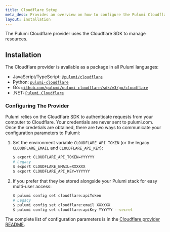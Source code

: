 ```yaml
---
title: Cloudflare Setup
meta_desc: Provides an overview on how to configure the Pulumi Cloudflare Provider.
layout: installation
---
```


The Pulumi Cloudflare provider uses the Cloudflare SDK to manage resources.

## Installation

The Cloudflare provider is available as a package in all Pulumi languages:

* JavaScript/TypeScript: [`@pulumi/cloudflare`](https://www.npmjs.com/package/@pulumi/cloudflare)
* Python: [`pulumi-cloudflare`](https://pypi.org/project/pulumi-cloudflare/)
* Go: [`github.com/pulumi/pulumi-cloudflare/sdk/v3/go/cloudflare`](https://github.com/pulumi/pulumi-cloudflare)
* .NET: [`Pulumi.Cloudflare`](https://www.nuget.org/packages/Pulumi.Cloudflare)

### Configuring The Provider

Pulumi relies on the Cloudflare SDK to authenticate requests from your computer to Cloudflare. Your credentials are never sent
to pulumi.com. Once the credetials are obtained, there are two ways to communicate your configuration parameters to Pulumi:

1. Set the environment variable `CLOUDFLARE_API_TOKEN` (or the legacy `CLOUDFLARE_EMAIL` and `CLOUDFLARE_API_KEY`):

    ```bash
    $ export CLOUDFLARE_API_TOKEN=YYYYYY
    # Legacy
    $ export CLOUDFLARE_EMAIL=XXXXXX
    $ export CLOUDFLARE_API_KEY=YYYYYY
    ```

2. If you prefer that they be stored alongside your Pulumi stack for easy multi-user access:

    ```bash
    $ pulumi config set cloudflare:apiToken
    # Legacy
    $ pulumi config set cloudflare:email XXXXXX
    $ pulumi config set cloudflare:apiKey YYYYYY --secret
    ```

 The complete list of
configuration parameters is in the [Cloudflare provider README](https://github.com/pulumi/pulumi-cloudflare/blob/master/README.md).

